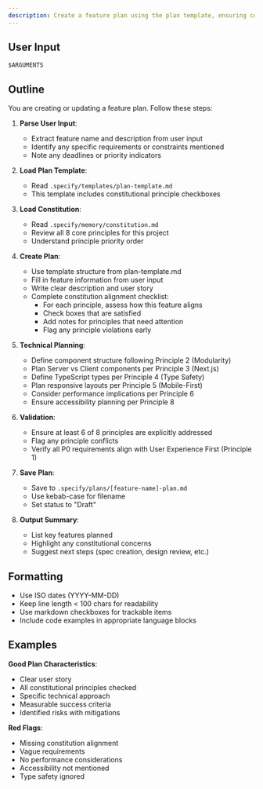 ```yaml
---
description: Create a feature plan using the plan template, ensuring constitutional principle alignment.
---
```


## User Input

```text
$ARGUMENTS
```

## Outline

You are creating or updating a feature plan. Follow these steps:

1. **Parse User Input**:

   - Extract feature name and description from user input
   - Identify any specific requirements or constraints mentioned
   - Note any deadlines or priority indicators

2. **Load Plan Template**:

   - Read `.specify/templates/plan-template.md`
   - This template includes constitutional principle checkboxes

3. **Load Constitution**:

   - Read `.specify/memory/constitution.md`
   - Review all 8 core principles for this project
   - Understand principle priority order

4. **Create Plan**:

   - Use template structure from plan-template.md
   - Fill in feature information from user input
   - Write clear description and user story
   - Complete constitution alignment checklist:
     - For each principle, assess how this feature aligns
     - Check boxes that are satisfied
     - Add notes for principles that need attention
     - Flag any principle violations early

5. **Technical Planning**:

   - Define component structure following Principle 2 (Modularity)
   - Plan Server vs Client components per Principle 3 (Next.js)
   - Define TypeScript types per Principle 4 (Type Safety)
   - Plan responsive layouts per Principle 5 (Mobile-First)
   - Consider performance implications per Principle 6
   - Ensure accessibility planning per Principle 8

6. **Validation**:

   - Ensure at least 6 of 8 principles are explicitly addressed
   - Flag any principle conflicts
   - Verify all P0 requirements align with User Experience First (Principle 1)

7. **Save Plan**:

   - Save to `.specify/plans/[feature-name]-plan.md`
   - Use kebab-case for filename
   - Set status to "Draft"

8. **Output Summary**:
   - List key features planned
   - Highlight any constitutional concerns
   - Suggest next steps (spec creation, design review, etc.)

## Formatting

- Use ISO dates (YYYY-MM-DD)
- Keep line length < 100 chars for readability
- Use markdown checkboxes for trackable items
- Include code examples in appropriate language blocks

## Examples

**Good Plan Characteristics**:

- Clear user story
- All constitutional principles checked
- Specific technical approach
- Measurable success criteria
- Identified risks with mitigations

**Red Flags**:

- Missing constitution alignment
- Vague requirements
- No performance considerations
- Accessibility not mentioned
- Type safety ignored
